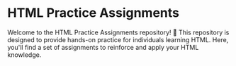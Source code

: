 # HTML Practice Assignments

Welcome to the HTML Practice Assignments repository! 🌟 This repository is designed to provide hands-on practice for individuals learning HTML. Here, you'll find a set of assignments to reinforce and apply your HTML knowledge.
